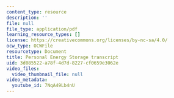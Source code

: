 ```yaml
---
content_type: resource
description: ''
file: null
file_type: application/pdf
learning_resource_types: []
license: https://creativecommons.org/licenses/by-nc-sa/4.0/
ocw_type: OCWFile
resourcetype: Document
title: Personal Energy Storage transcript
uid: 3d085522-a78f-4d7d-8227-cf0659e3062e
video_files:
  video_thumbnail_file: null
video_metadata:
  youtube_id: 7NqA49Lb4nU
---
```

